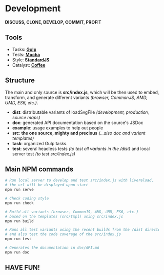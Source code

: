 Development
===========

**DISCUSS, CLONE, DEVELOP, COMMIT, PROFIT**

Tools
-----

 - Tasks: [**Gulp**][1]
 - Tests: [**Mocha**][2]
 - Style: [**StandardJS**][3]
 - Catalyst: [**Coffee**][4]

Structure
---------

The main and only source is **src/index.js**, which will be then used 
to embed, transform, and generate different variants 
*(browser, CommonJS, AMD, UMD, ES6, etc.)*. 

 - **dist**: distributable variants of loadSvgFile 
             *(development, production, source maps)*
 - **doc**: generated API documentation based on the source's JSDoc
 - **example**: usage examples to help out people
 - **src**: **the one source, mighty and precious** 
            *(...also doc and variant templates)*
 - **task**: organized Gulp tasks
 - **test**: several headless tests *(to test all variants in the /dist)* 
             and local server test *(to test src/index.js)*

Main NPM commands
----------------- 

```bash
# Run local server to develop and test src/index.js with livereload, 
# the url will be displayed upon start
npm run serve

# Check coding style
npm run check

# Build all variants (browser, CommonJS, AMD, UMD, ES6, etc.) 
# based on the templates (src/tmpl) using src/index.js
npm run build

# Runs all test variants using the recent builds from the /dist directory
# and also test the code coverage of the src/index.js
npm run test

# Generates the documentation in doc/API.md
npm run doc
```

HAVE FUN!
---------

 [1]: https://gulpjs.com/
 [2]: https://mochajs.org/
 [3]: https://standardjs.com/
 [4]: https://twitter.com/richardszkcs/status/1006990821709766658
